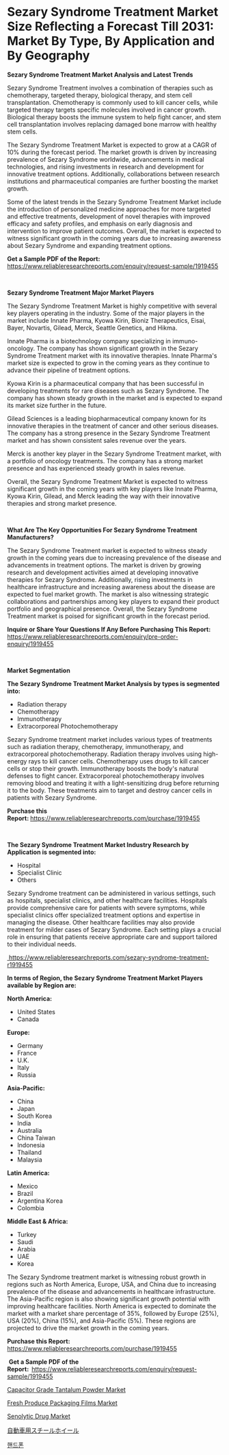 <p><h1>Sezary Syndrome Treatment Market Size Reflecting a Forecast Till 2031: Market By Type, By Application and By Geography</h1></p><p><strong>Sezary Syndrome Treatment Market Analysis and Latest Trends</strong></p>
<p><p>Sezary Syndrome Treatment involves a combination of therapies such as chemotherapy, targeted therapy, biological therapy, and stem cell transplantation. Chemotherapy is commonly used to kill cancer cells, while targeted therapy targets specific molecules involved in cancer growth. Biological therapy boosts the immune system to help fight cancer, and stem cell transplantation involves replacing damaged bone marrow with healthy stem cells.</p><p>The Sezary Syndrome Treatment Market is expected to grow at a CAGR of 10% during the forecast period. The market growth is driven by increasing prevalence of Sezary Syndrome worldwide, advancements in medical technologies, and rising investments in research and development for innovative treatment options. Additionally, collaborations between research institutions and pharmaceutical companies are further boosting the market growth.</p><p>Some of the latest trends in the Sezary Syndrome Treatment Market include the introduction of personalized medicine approaches for more targeted and effective treatments, development of novel therapies with improved efficacy and safety profiles, and emphasis on early diagnosis and intervention to improve patient outcomes. Overall, the market is expected to witness significant growth in the coming years due to increasing awareness about Sezary Syndrome and expanding treatment options.</p></p>
<p><strong>Get a Sample PDF of the Report:&nbsp;</strong> <a href="https://www.reliableresearchreports.com/enquiry/request-sample/1919455">https://www.reliableresearchreports.com/enquiry/request-sample/1919455</a></p>
<p>&nbsp;</p>
<p><strong>Sezary Syndrome Treatment Major Market Players</strong></p>
<p><p>The Sezary Syndrome Treatment Market is highly competitive with several key players operating in the industry. Some of the major players in the market include Innate Pharma, Kyowa Kirin, Bioniz Therapeutics, Eisai, Bayer, Novartis, Gilead, Merck, Seattle Genetics, and Hikma.</p><p>Innate Pharma is a biotechnology company specializing in immuno-oncology. The company has shown significant growth in the Sezary Syndrome Treatment market with its innovative therapies. Innate Pharma's market size is expected to grow in the coming years as they continue to advance their pipeline of treatment options.</p><p>Kyowa Kirin is a pharmaceutical company that has been successful in developing treatments for rare diseases such as Sezary Syndrome. The company has shown steady growth in the market and is expected to expand its market size further in the future.</p><p>Gilead Sciences is a leading biopharmaceutical company known for its innovative therapies in the treatment of cancer and other serious diseases. The company has a strong presence in the Sezary Syndrome Treatment market and has shown consistent sales revenue over the years.</p><p>Merck is another key player in the Sezary Syndrome Treatment market, with a portfolio of oncology treatments. The company has a strong market presence and has experienced steady growth in sales revenue.</p><p>Overall, the Sezary Syndrome Treatment Market is expected to witness significant growth in the coming years with key players like Innate Pharma, Kyowa Kirin, Gilead, and Merck leading the way with their innovative therapies and strong market presence.</p></p>
<p>&nbsp;</p>
<p><strong>What Are The Key Opportunities For Sezary Syndrome Treatment Manufacturers?</strong></p>
<p><p>The Sezary Syndrome Treatment market is expected to witness steady growth in the coming years due to increasing prevalence of the disease and advancements in treatment options. The market is driven by growing research and development activities aimed at developing innovative therapies for Sezary Syndrome. Additionally, rising investments in healthcare infrastructure and increasing awareness about the disease are expected to fuel market growth. The market is also witnessing strategic collaborations and partnerships among key players to expand their product portfolio and geographical presence. Overall, the Sezary Syndrome Treatment market is poised for significant growth in the forecast period.</p></p>
<p><strong>Inquire or Share Your Questions If Any Before Purchasing This Report:</strong> <a href="https://www.reliableresearchreports.com/enquiry/pre-order-enquiry/1919455">https://www.reliableresearchreports.com/enquiry/pre-order-enquiry/1919455</a></p>
<p>&nbsp;</p>
<p><strong>Market Segmentation</strong></p>
<p><strong>The Sezary Syndrome Treatment Market Analysis by types is segmented into:</strong></p>
<p><ul><li>Radiation therapy</li><li>Chemotherapy</li><li>Immunotherapy</li><li>Extracorporeal Photochemotherapy</li></ul></p>
<p><p>Sezary Syndrome treatment market includes various types of treatments such as radiation therapy, chemotherapy, immunotherapy, and extracorporeal photochemotherapy. Radiation therapy involves using high-energy rays to kill cancer cells. Chemotherapy uses drugs to kill cancer cells or stop their growth. Immunotherapy boosts the body's natural defenses to fight cancer. Extracorporeal photochemotherapy involves removing blood and treating it with a light-sensitizing drug before returning it to the body. These treatments aim to target and destroy cancer cells in patients with Sezary Syndrome.</p></p>
<p><strong>Purchase this Report:&nbsp;</strong><a href="https://www.reliableresearchreports.com/purchase/1919455">https://www.reliableresearchreports.com/purchase/1919455</a></p>
<p>&nbsp;</p>
<p><strong>The Sezary Syndrome Treatment Market Industry Research by Application is segmented into:</strong></p>
<p><ul><li>Hospital</li><li>Specialist Clinic</li><li>Others</li></ul></p>
<p><p>Sezary Syndrome treatment can be administered in various settings, such as hospitals, specialist clinics, and other healthcare facilities. Hospitals provide comprehensive care for patients with severe symptoms, while specialist clinics offer specialized treatment options and expertise in managing the disease. Other healthcare facilities may also provide treatment for milder cases of Sezary Syndrome. Each setting plays a crucial role in ensuring that patients receive appropriate care and support tailored to their individual needs.</p></p>
<p><a href="https://www.reliableresearchreports.com/sezary-syndrome-treatment-r1919455">&nbsp;https://www.reliableresearchreports.com/sezary-syndrome-treatment-r1919455</a></p>
<p><strong>In terms of Region, the Sezary Syndrome Treatment Market Players available by Region are:</strong></p>
<p>
    <p> <strong> North America: </strong>
        <ul>
            <li>United States</li>
            <li>Canada</li>
        </ul>
        </p> 
    <p> <strong> Europe: </strong>
        <ul>
            <li>Germany</li>
            <li>France</li>
            <li>U.K.</li>
            <li>Italy</li>
            <li>Russia</li>
        </ul>
        </p> 
    <p> <strong> Asia-Pacific: </strong>
        <ul>
            <li>China</li>
            <li>Japan</li>
            <li>South Korea</li>
            <li>India</li>
            <li>Australia</li>
            <li>China Taiwan</li>
            <li>Indonesia</li>
            <li>Thailand</li>
            <li>Malaysia</li>
        </ul>
        </p> 
    <p> <strong> Latin America: </strong>
        <ul>
            <li>Mexico</li>
            <li>Brazil</li>
            <li>Argentina Korea</li>
            <li>Colombia</li>
        </ul>
        </p> 
    <p> <strong> Middle East & Africa: </strong>
        <ul>
            <li>Turkey</li>
            <li>Saudi</li>
            <li>Arabia</li>
            <li>UAE</li>
            <li>Korea</li>
        </ul>
    </p>
    </p>
<p><p>The Sezary Syndrome treatment market is witnessing robust growth in regions such as North America, Europe, USA, and China due to increasing prevalence of the disease and advancements in healthcare infrastructure. The Asia-Pacific region is also showing significant growth potential with improving healthcare facilities. North America is expected to dominate the market with a market share percentage of 35%, followed by Europe (25%), USA (20%), China (15%), and Asia-Pacific (5%). These regions are projected to drive the market growth in the coming years.</p></p>
<p><strong>Purchase this Report: </strong><a href="https://www.reliableresearchreports.com/purchase/1919455">https://www.reliableresearchreports.com/purchase/1919455</a></p>
<p>&nbsp;<strong>Get a Sample PDF of the Report:&nbsp;&nbsp;</strong><a href="https://www.reliableresearchreports.com/enquiry/request-sample/1919455">https://www.reliableresearchreports.com/enquiry/request-sample/1919455</a></p>
<p><strong></strong></p>
<p><p><a href="https://issuu.com/reportprime-2/docs/capacitor-grade-tantalum-powder-market-size-2030.p">Capacitor Grade Tantalum Powder Market</a></p><p><a href="https://issuu.com/reportprime-2/docs/fresh-produce-packaging-films-market-size-2030.ppt">Fresh Produce Packaging Films Market</a></p><p><a href="https://github.com/fiixsa/Market-Research-Report-List-2/blob/main/senolytic-drug-market.md">Senolytic Drug Market</a></p><p><a href="https://github.com/bucuel854722/Market-Research-Report-List-2/blob/main/786848746966.md">自動車用スチールホイール</a></p><p><a href="https://github.com/khytkeqagplkzqvh/Market-Research-Report-List-2/blob/main/874200342828.md">핸드폰</a></p></p>